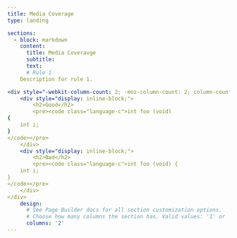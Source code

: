 ```yaml
---
title: Media Coverage
type: landing

sections:
  - block: markdown
    content:
      title: Media Coveravge
      subtitle: 
      text: 
      # Rule 1
    Description for rule 1.

<div style="-webkit-column-count: 2; -moz-column-count: 2; column-count: 2; -webkit-column-rule: 1px dotted #e0e0e0; -moz-column-rule: 1px dotted #e0e0e0; column-rule: 1px dotted #e0e0e0;">
    <div style="display: inline-block;">
        <h2>Good</h2>
        <pre><code class="language-c">int foo (void) 
{
    int i;
}
</code></pre>
    </div>
    <div style="display: inline-block;">
        <h2>Bad</h2>
        <pre><code class="language-c">int foo (void) {
    int i;
}
</code></pre>
    </div>
</div>
    design:
      # See Page Builder docs for all section customization options.
      # Choose how many columns the section has. Valid values: '1' or '2'.
      columns: '2'
---
```

